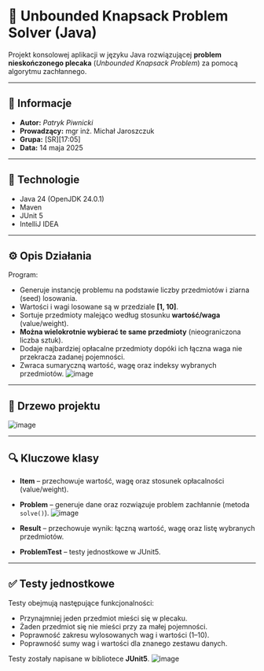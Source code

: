 # 🎒 Unbounded Knapsack Problem Solver (Java)

Projekt konsolowej aplikacji w języku Java rozwiązującej **problem nieskończonego plecaka** (*Unbounded Knapsack Problem*) za pomocą algorytmu zachłannego.

---

## 📌 Informacje

- **Autor:** *Patryk Piwnicki*
- **Prowadzący:** mgr inż. Michał Jaroszczuk
- **Grupa:** [SR][17:05]
- **Data:** 14 maja 2025

---

## 🔧 Technologie

- Java 24 (OpenJDK 24.0.1)
- Maven
- JUnit 5
- IntelliJ IDEA

---

## ⚙️ Opis Działania

Program:
- Generuje instancję problemu na podstawie liczby przedmiotów i ziarna (seed) losowania.
- Wartości i wagi losowane są w przedziale **[1, 10]**.
- Sortuje przedmioty malejąco według stosunku **wartość/waga** (value/weight).
- **Można wielokrotnie wybierać te same przedmioty** (nieograniczona liczba sztuk).
- Dodaje najbardziej opłacalne przedmioty dopóki ich łączna waga nie przekracza zadanej pojemności.
- Zwraca sumaryczną wartość, wagę oraz indeksy wybranych przedmiotów.
![image](https://github.com/user-attachments/assets/0405bf68-6af3-4d16-814a-9d06212d1307)

---

## 🌲 Drzewo projektu

![image](https://github.com/user-attachments/assets/b9c8252f-f170-40a7-b0c2-da9c77980a4d)

---

## 🔍 Kluczowe klasy

- **Item** – przechowuje wartość, wagę oraz stosunek opłacalności (value/weight).
- **Problem** – generuje dane oraz rozwiązuje problem zachłannie (metoda `solve()`).
![image](https://github.com/user-attachments/assets/ff5ff5f5-1d1d-47bc-8999-e8a9fcac7ef3)

- **Result** – przechowuje wynik: łączną wartość, wagę oraz listę wybranych przedmiotów.
- **ProblemTest** – testy jednostkowe w JUnit5.

---

## ✅ Testy jednostkowe

Testy obejmują następujące funkcjonalności:
- Przynajmniej jeden przedmiot mieści się w plecaku.
- Żaden przedmiot się nie mieści przy za małej pojemności.
- Poprawność zakresu wylosowanych wag i wartości (1–10).
- Poprawność sumy wag i wartości dla znanego zestawu danych.

Testy zostały napisane w bibliotece **JUnit5**.
![image](https://github.com/user-attachments/assets/5a3d8ac8-c43d-4f8d-92d6-098f1249929a)
